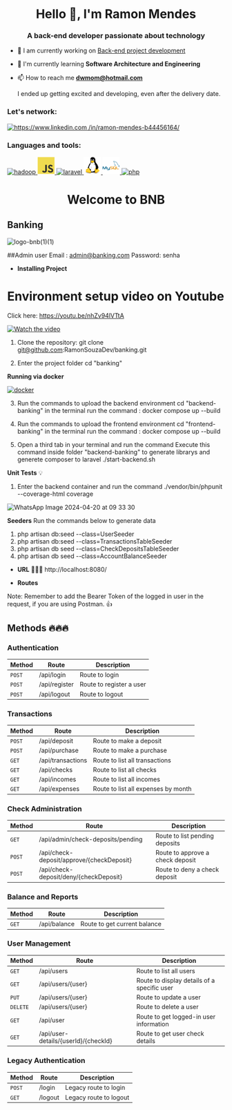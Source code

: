 <h1 align="center">Hello 👋, I'm Ramon Mendes</h1>
<h3 align="center">A back-end developer passionate about technology</h3>

- 🔭 I am currently working on [Back-end project development](https://github.com/RamonSouzaDev/To-Do-List-)

- 🌱 I'm currently learning **Software Architecture and Engineering**

- 📫 How to reach me **dwmom@hotmail.com**


   I ended up getting excited and developing, even after the delivery date.
  
<h3 align="left">Let's network:</h3>
<p align="left">
<a href="https://linkedin.com/in/https://www.linkedin.com/in/ramon-mendes-b44456164/" target="blank"><img align="center" src=" https://raw.githubusercontent.com/rahuldkjain/github-profile-readme-generator/master/src/images/icons/Social/linked-in-alt.svg" alt="https://www.linkedin.com /in/ramon-mendes-b44456164/" height="30" width="40" /></a>
</p>
<h3 align="left">Languages ​​and tools:</h3>
 <a href="https://hadoop.apache.org/" target="_blank" rel="noreferrer"> <img src="https://www.vectorlogo.zone/logos/apache_hadoop/apache_hadoop-icon. svg" alt="hadoop" width="40" height="40"/> </a> <a href="https://developer.mozilla.org/en-US/docs/Web/JavaScript" target= "_blank" rel="noreferrer"> <img src="https://raw.githubusercontent.com/devicons/devicon/master/icons/javascript/javascript-original.svg" alt="javascript" width="40" height="40"/> </a> <a href="https://laravel.com/" target="_blank" rel="noreferrer"> <img src="https://raw.githubusercontent.com /devicons/devicon/master/icons/laravel/laravel-plain-wordmark.svg" alt="laravel" width="40" height="40"/> </a> <a href="https://www .linux.org/" target="_blank" rel="noreferrer"> <img src="https://raw.githubusercontent.com/devicons/devicon/master/icons/linux/linux-original.svg" alt= "linux" width="40" height="40"/> </a> <a href="https://www.mysql.com/" target="_blank" rel="noreferrer"> <img src= "https://raw.githubusercontent.com/devicons/devicon/master/icons/mysql/mysql-original-wordmark.svg" alt="mysql" width="40" height="40"/> </a> <a href="https://www.php.net" target="_blank" rel="noreferrer"> <img src="https://raw.githubusercontent.com/devicons/devicon/master/icons/php /php-original.svg" alt="php" width="40" height="40"/> </a> </p>


<h1 align="center">Welcome to BNB </h1>

## Banking

![logo-bnb(1)(1)](https://github.com/RamonSouzaDev/banking/assets/47437727/b377fd53-4563-4805-a434-8be360ba80b6)


   ##Admin user 
Email : admin@banking.com
Password: senha

- **Installing Project**

# Environment setup video on Youtube

Click here: https://youtu.be/nhZv94lVTtA

[![Watch the video](https://i.stack.imgur.com/Vp2cE.png)](https://youtu.be/nhZv94lVTtA)


1. Clone the repository:
git clone git@github.com:RamonSouzaDev/banking.git

2. Enter the project folder
cd "banking"

**Running via docker** <p align="left"> <a href="https://www.docker.com/" target="_blank" rel="noreferrer"> <img src="https:/ /raw.githubusercontent.com/devicons/devicon/master/icons/docker/docker-original-wordmark.svg" alt="docker" width="40" height="40"/> </a>

3. Run the commands to upload the backend environment
cd "backend-banking"
in the terminal run the command : docker compose up --build

5. Run the commands to upload the frontend environment
cd "frontend-banking"
in the terminal run the command : docker compose up --build

6. Open a third tab in your terminal and run the command
Execute this command inside folder "backend-banking" to generate librarys and generete composer to laravel
./start-backend.sh

**Unit Tests** 💡

1. Enter the backend container and run the command ./vendor/bin/phpunit --coverage-html coverage

![WhatsApp Image 2024-04-20 at 09 33 30](https://github.com/RamonSouzaDev/banking/assets/47437727/aa316382-8b93-4fdc-a250-d2225a456ae2)


**Seeders**
Run the commands below to generate data

1. php artisan db:seed --class=UserSeeder
2. php artisan db:seed --class=TransactionsTableSeeder
3. php artisan db seed --class=CheckDepositsTableSeeder
4. php artisan db seed --class=AccountBalanceSeeder

- **URL** 🏁🏁🏁
http://localhost:8080/

- **Routes**

Note: Remember to add the Bearer Token of the logged in user in the request, if you are using Postman. 👍


## Methods 🔥🔥🔥

### Authentication
| Method | Route            | Description                   |
|--------|------------------|-------------------------------|
| `POST` | /api/login       | Route to login                |
| `POST` | /api/register    | Route to register a user      |
| `POST` | /api/logout      | Route to logout               |

### Transactions
| Method | Route                                 | Description                          |
|--------|---------------------------------------|--------------------------------------|
| `POST` | /api/deposit                          | Route to make a deposit              |
| `POST` | /api/purchase                         | Route to make a purchase             |
| `GET`  | /api/transactions                     | Route to list all transactions       |
| `GET`  | /api/checks                           | Route to list all checks             |
| `GET`  | /api/incomes                          | Route to list all incomes            |
| `GET`  | /api/expenses                         | Route to list all expenses by month  |

### Check Administration
| Method | Route                                     | Description                      |
|--------|-------------------------------------------|----------------------------------|
| `GET`  | /api/admin/check-deposits/pending         | Route to list pending deposits   |
| `POST` | /api/check-deposit/approve/{checkDeposit} | Route to approve a check deposit |
| `POST` | /api/check-deposit/deny/{checkDeposit}    | Route to deny a check deposit    |

### Balance and Reports
| Method | Route                 | Description                  |
|--------|-----------------------|------------------------------|
| `GET`  | /api/balance          | Route to get current balance |

### User Management
| Method | Route                                 | Description                                 |
|--------|---------------------------------------|---------------------------------------------|
| `GET`  | /api/users                            | Route to list all users                     |
| `GET`  | /api/users/{user}                     | Route to display details of a specific user |
| `PUT`  | /api/users/{user}                     | Route to update a user                      |
| `DELETE`| /api/users/{user}                    | Route to delete a user                      |
| `GET`  | /api/user                             | Route to get logged-in user information     |
| `GET`  | /api/user-details/{userId}/{checkId}  | Route to get user check details             |

### Legacy Authentication
| Method | Route          | Description             |
|--------|----------------|-------------------------|
| `POST` | /login         | Legacy route to login   |
| `GET`  | /logout        | Legacy route to logout  |

